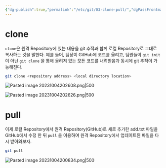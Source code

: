 ```yaml
---
{"dg-publish":true,"permalink":"/etc/git/03-clone-pull/","dgPassFrontmatter":true,"noteIcon":"","created":"","updated":""}
---
```


# clone
`clone`은 원격 Repository에 있는 내용을 git 추적과 함께 로컬 Repository로 그대로 복사하는 것을 말한다.
예를 들어, 팀장이 GitHub에 코드를 올리고, 팀원들이 `git init`이 아닌 `git clone`
을 통해 올려져 있는 모든 코드를 내려받음과 동시에 git 추적이 가능해진다.

```bash
git clone <repository address> <local directory location>
```
![Pasted image 20231004202608.png|500](/img/user/Pasted%20image%2020231004202608.png)

![Pasted image 20231004202626.png|500](/img/user/Pasted%20image%2020231004202626.png)


# pull
이제 로컬 Repository에서 원격 Repository(GitHub)로 새로 추가한 add.txt 파일을 GitHub에서 수정 한 뒤 `pull` 을 이용하여 원격 Repository에서 업데이트된 파일을 다시 받아와보자.
```bash
git pull
```
![Pasted image 20231004200834.png|500](/img/user/Etc/Git/Pasted%20image%2020231004200834.png)

